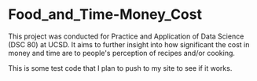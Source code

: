 # Food_and_Time-Money_Cost
This project was conducted for Practice and Application of Data Science (DSC 80) at UCSD. It aims to further insight into how significant the cost in money and time are to people's perception of recipes and/or cooking.


This is some test code that I plan to push to my site to see if it works.